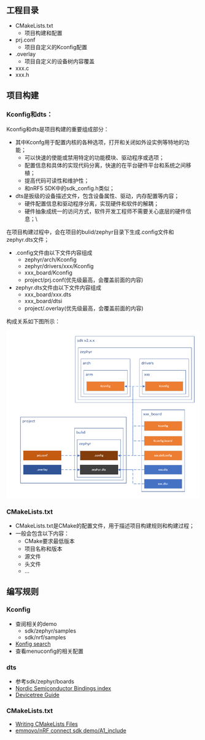 <!--
 * @Author: emmovo
 * @Date: 2023-12-05 08:57:03
 * @LastEditors: emmovo mingjkl@live.com
 * @LastEditTime: 2023-12-05 11:57:32
 * @FilePath: \0_project\README.md
 * @Description: 
 * 
 * Copyright (c) 2023 by mingjkl@live.com/emmovo.com, All Rights Reserved. 
-->

## 工程目录

* CMakeLists.txt
  * 项目构建和配置
* prj.conf
  * 项目自定义的Kconfig配置
* .overlay
  * 项目自定义的设备树内容覆盖
* xxx.c
* xxx.h

## 项目构建
### Kconfig和dts：
  
  Kconfig和dts是项目构建的重要组成部分：
  * 其中Kconfg用于配置内核的各种选项，打开和关闭如外设实例等特地的功能；
    *  可以快速的使能或禁用特定的功能模块、驱动程序或选项；
    *  配置信息和具体的实现代码分离，快速的在平台硬件平台和系统之间移植；
    *  提高代码可读性和维护性；
    *  和nRF5 SDK中的sdk_config.h类似；
  * dts是扳级的设备描述文件，包含设备属性、驱动，内存配置等内容；
    * 硬件配置信息和驱动程序分离，实现硬件和软件的解耦；
    * 硬件抽象成统一的访问方式，软件开发工程师不需要关心底层的硬件信息；\

  在项目构建过程中，会在项目的bulid/zephyr目录下生成.config文件和zephyr.dts文件；

  * .config文件由以下文件内容组成
    * zephyr/arch/Kconfig
    * zephyr/drivers/xxx/Kconfig
    * xxx_board/Kconfig
    * project/prj.conf(优先级最高，会覆盖前面的内容)
  * zephyr.dts文件由以下文件内容组成
    * xxx_board/xxx.dts
    * xxx_board/dtsi
    * project/.overlay(优先级最高，会覆盖前面的内容)
  
  构成关系如下图所示：
  
  ![1701743890427](image/README/1701743890427.png)
  
### CMakeLists.txt
  * CMakeLists.txt是CMake的配置文件，用于描述项目构建规则和构建过程；
  * 一般会包含以下内容：
    * CMake要求最低版本
    * 项目名称和版本
    * 源文件
    * 头文件
    * ...

## 编写规则
### Kconfig
  * 查阅相关的demo
    * sdk/zephyr/samples
    * sdk/nrf/samples
  * [Konfig search](https://developer.nordicsemi.com/nRF_Connect_SDK/doc/latest/kconfig/index.html)
  * 查看menuconfig的相关配置
### dts
  * 参考sdk/zephyr/boards
  * [Nordic Semiconductor Bindings index](https://developer.nordicsemi.com/nRF_Connect_SDK/doc/latest/zephyr/build/dts/api/bindings.html#dt-vendor-nordic)
  * [Devicetree Guide](https://developer.nordicsemi.com/nRF_Connect_SDK/doc/latest/zephyr/build/dts/index.html)
### CMakeLists.txt
  * [Writing CMakeLists Files](https://cmake.org/cmake/help/book/mastering-cmake/chapter/Writing%20CMakeLists%20Files.html)
  * [emmovo/nRF connect sdk demo/A1_include](https://gitee.com/mingkjl/nordic-connect-sdk-demo/tree/master/A1_include)



